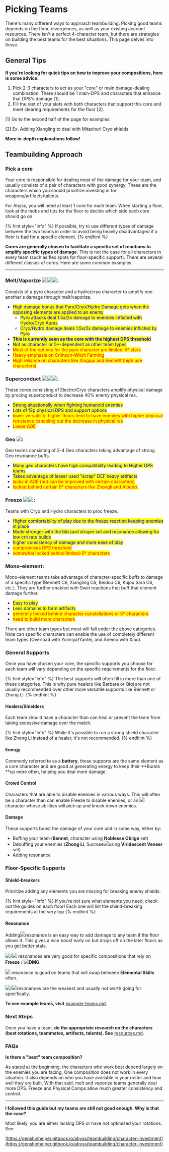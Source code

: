 # Picking Teams

There's many different ways to approach teambuilding. Picking good teams depends on the floor, divergences, as well as your existing account resources. There isn't a perfect 4-character team, but there are strategies on building the best teams for the best situations. This page delves into those.

## General Tips

**If you're looking for quick tips on how to improve your compositions, here is some advice:**

1. Pick 2-3 characters to act as your "core" or main damage-dealing combination. There should be 1 main-DPS and characters that enhance that DPS's damage \[1].
2. Fill the rest of your slots with both characters that support this core and meet clearing requirements for the floor \[2].

\[1] Go to the second half of the page for examples.

\[2] Ex. Adding Xiangling to deal with Mitachurl Cryo shields.

**More in-depth explanations follow!**

## Teambuilding Approach

### Pick a core

Your core is responsible for dealing most of the damage for your team, and usually consists of a pair of characters with good synergy. These are the characters which you should prioritize investing in for weapons/artifacts/talents.&#x20;

For Abyss, you will need at least 1 core for each team. When starting a floor, look at the mobs and tips for the floor to decide which side each core should go on.

{% hint style="info" %}
If possible, try to use different types of damage between the two teams in order to avoid being heavily disadvantaged if a floor is bad for a specific element.
{% endhint %}

**Cores are generally chosen to facilitate a specific set of reactions to amplify specific types of damage.** This is not the case for all characters in every team (such as flex spots for floor-specific support). There are several different classes of cores. Here are some common examples:

****

### **Melt/Vaporize** ![](../../.gitbook/assets/pyro\_small.png)![](../../.gitbook/assets/hydro\_small.png)![](../../.gitbook/assets/cryo\_small.png):

Consists of a pyro character and a hydro/cryo character to amplify one another's damage through melt/vaporize.

* <mark style="color:blue;">High damage bonus that Pyro/Cryo/Hydro Damage gets when the opposing elements are applied to an enemy</mark>
  * <mark style="color:blue;">Pyro attacks deal 1.5x/2x damage to enemies inflicted with Hydro/Cryo Auras</mark>
  * <mark style="color:blue;">Cryo/Hydro damage deals 1.5x/2x damage to enemies inflicted by Pyro</mark>
* <mark style="color:blue;">**This is currently seen as the core with the highest DPS threshold**</mark>
* <mark style="color:blue;">Not as character or 5\*-dependent as other team types</mark>
* <mark style="color:red;">Most of the options for the pyro character are limited-5\* stars</mark>
* <mark style="color:red;">Heavy emphasis on Crimson-Witch Farming</mark>&#x20;
* <mark style="color:red;">High reliance on characters like Xingqui and Bennett (high use characters)</mark>

### **Superconduct** ![](../../.gitbook/assets/physical\_small.png)![](../../.gitbook/assets/electro\_small.png)![](../../.gitbook/assets/cryo\_small.png):&#x20;

These cores consisting of Electro/Cryo characters amplify physical damage by procing superconduct to decrease 40% enemy physical res.&#x20;

* <mark style="color:blue;">Strong situationally when fighting humanoid enemies</mark>&#x20;
* <mark style="color:blue;">Lots of f2p physical DPS and support options</mark>
* <mark style="color:red;">lower versatility: higher floors tend to have enemies with higher physical resistance canceling out the decrease in physical res</mark>&#x20;
* <mark style="color:red;">Lower AOE</mark>

### **Geo** ![](../../.gitbook/assets/geo\_small.png):&#x20;

Geo teams consisting of 3-4 Geo characters taking advantage of strong Geo resonance buffs.&#x20;

* <mark style="color:blue;">Many geo characters have high compatibility leading to Higher DPS teams</mark>
* <mark style="color:blue;">Takes advantage of lesser used "scrap" DEF heavy artifacts</mark>
* <mark style="color:red;">lacks in AOE (but can be improved with certain characters)</mark>
* <mark style="color:red;">locked behind certain 5\* characters like Zhongli and Albedo.</mark>

### **Freeze** ![](../../.gitbook/assets/cryo\_small.png)![](../../.gitbook/assets/hydro\_small.png):&#x20;

Teams with Cryo and Hydro characters to proc freeze.

* <mark style="color:blue;">Higher comfortability of play due to the freeze reaction keeping enemies in place</mark>&#x20;
* <mark style="color:blue;">Made stronger with the blizzard strayer set and resonance allowing for low crit rate builds</mark>&#x20;
* <mark style="color:blue;">higher consistency of damage and more ease of play</mark>
* <mark style="color:red;">compromises DPS threshold</mark>
* <mark style="color:red;">somewhat locked behind limited-5\* characters</mark>

### **Mono-element**:&#x20;

Mono-element teams take advantage of character-specific buffs to damage of a specific type (Bennett C6, Xiangling C6, Beidou C6, Kujou Sara C6, etc.). They are further enabled with Swirl reactions that buff that element damage further.&#x20;

* <mark style="color:blue;">Easy to play</mark>
* <mark style="color:blue;">Less domains to farm artifacts</mark>
* <mark style="color:red;">generally locked behind character constellations or 5\* characters</mark>&#x20;
* <mark style="color:red;">need to build more characters</mark>

There are other team types but most will fall under the above categories. Note can specific characters can enable the use of completely different team types (Overload with Yoimiya/Yanfei, and Anemo with Xiao).

### General Supports

Once you have chosen your core, the specific supports you choose for each team will vary depending on the specific requirements for the floor.

{% hint style="info" %}
The best supports will often fill in more than one of these categories. This is why pure healers like Barbara or Qiqi are not usually recommended over other more versatile supports like Bennett or Zhong Li.
{% endhint %}

#### Healers/Shielders

Each team should have a character than can heal or prevent the team from taking excessive damage over the match.

{% hint style="info" %}
While it's possible to run a strong shield character like Zhong Li instead of a healer, it's not recommended.
{% endhint %}

#### Energy

Commonly referred to as a **battery**, these supports are the same element as a core character and are good at generating energy to keep their \*\*Bursts \*\*up more often, helping you deal more damage.

#### Crowd Control

Characters that are able to disable enemies in various ways. This will often be a character than can enable Freeze to disable enemies, or an ![](../../.gitbook/assets/anemo\_small.png) character whose abilities will pick up and knock down enemies.

#### Damage

These supports boost the damage of your core unit in some way, either by:

* Buffing your team (**Bennet**, character using **Noblesse Oblige** set)
* Debuffing your enemies (**Zhong Li**, Sucrose![](../../.gitbook/assets/anemo\_small.png)using **Viridescent Veneer** set)
* Adding resonance

### Floor-Specific Supports

#### Shield-breakers

Prioritize adding any elements you are missing for breaking enemy shields.

{% hint style="info" %}
If you're not sure what elements you need, check out the guides on each floor! Each one will list the shield-breaking requirements at the very top
{% endhint %}

#### Resonance

Adding![](../../.gitbook/assets/pyro\_small.png)resonance is an easy way to add damage to any team if the floor allows it. This gives a nice boost early on but drops off on the later floors as you get better stats.

![](../../.gitbook/assets/cryo\_small.png)/![](../../.gitbook/assets/geo\_small.png) resonances are very good for specific compositions that rely on **Freeze** / ![](../../.gitbook/assets/geo\_small.png)**DMG**.

![](../../.gitbook/assets/anemo\_small.png) resonance is good on teams that will swap between **Elemental Skills** often.

![](../../.gitbook/assets/electro\_small.png)/![](../../.gitbook/assets/hydro\_small.png)resonances are the weakest and usually not worth going for specifically.

**To see example teams, visit** [example-teams.md](example-teams.md "mention").

### Next Steps

Once you have a team, **do the appropriate research on the characters (best rotations, teammates, artifacts, talents). See** [resources.md](../../resources.md "mention").

### FAQs

**Is there a "best" team composition?**

As stated at the beginning, the characters who work best depend largely on the enemies you are facing. One composition does not work in every situation. It also depends on who you have available in your roster and how well they are built. With that said, melt and vaporize teams generally deal more DPS. Freeze and Physical Comps allow much greater consistency and control.

****

**I followed this guide but my teams are still not good enough. Why is that the case?**

Most likely, you are either lacking DPS or have not optimized your rotations. See:

[https://genshinhelper.gitbook.io/abyss/teambuilding/character-investment](https://genshinhelper.gitbook.io/abyss/teambuilding/character-investment)
